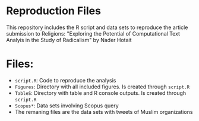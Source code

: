 # Reproduction Files
This repository includes the R script and data sets to reproduce the article submission to Religions: "Exploring the Potential of Computational Text Analyis in the
Study of Radicalism" by Nader Hotait

# Files:

- `script.R`: Code to reproduce the analysis
- `Figures`: Directory with all included figures. Is created through `script.R`
- `TableS`: Directory with table and R console outputs. Is created through `script.R`
- `Scopus*`: Data sets involving Scopus query
- The remaning files are the data sets with tweets of Muslim organizations
